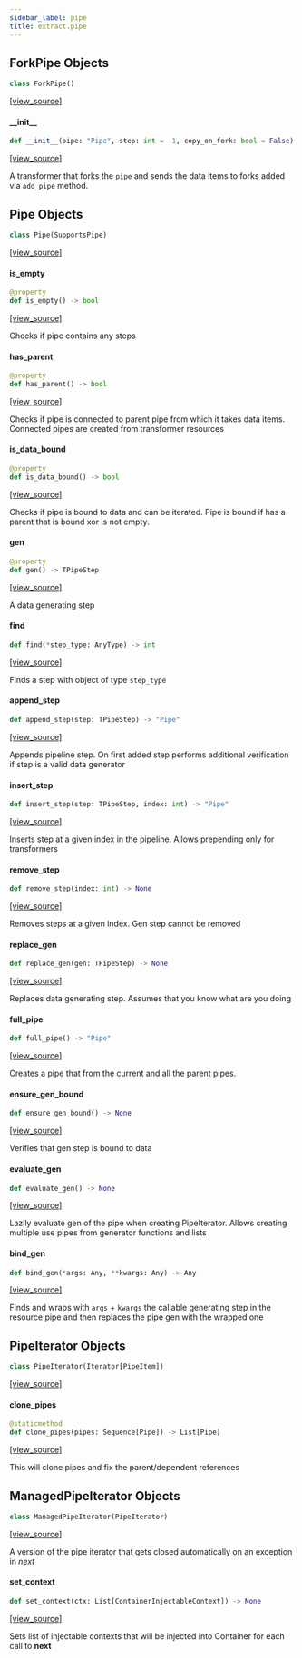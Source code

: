 ```yaml
---
sidebar_label: pipe
title: extract.pipe
---
```


## ForkPipe Objects

```python
class ForkPipe()
```

[[view_source]](https://github.com/dlt-hub/dlt/blob/30d0f64fb2cdbacc2e88fdb304371650f417e1f0/dlt/extract/pipe.py#L71)

#### \_\_init\_\_

```python
def __init__(pipe: "Pipe", step: int = -1, copy_on_fork: bool = False) -> None
```

[[view_source]](https://github.com/dlt-hub/dlt/blob/30d0f64fb2cdbacc2e88fdb304371650f417e1f0/dlt/extract/pipe.py#L72)

A transformer that forks the `pipe` and sends the data items to forks added via `add_pipe` method.

## Pipe Objects

```python
class Pipe(SupportsPipe)
```

[[view_source]](https://github.com/dlt-hub/dlt/blob/30d0f64fb2cdbacc2e88fdb304371650f417e1f0/dlt/extract/pipe.py#L97)

#### is\_empty

```python
@property
def is_empty() -> bool
```

[[view_source]](https://github.com/dlt-hub/dlt/blob/30d0f64fb2cdbacc2e88fdb304371650f417e1f0/dlt/extract/pipe.py#L114)

Checks if pipe contains any steps

#### has\_parent

```python
@property
def has_parent() -> bool
```

[[view_source]](https://github.com/dlt-hub/dlt/blob/30d0f64fb2cdbacc2e88fdb304371650f417e1f0/dlt/extract/pipe.py#L119)

Checks if pipe is connected to parent pipe from which it takes data items. Connected pipes are created from transformer resources

#### is\_data\_bound

```python
@property
def is_data_bound() -> bool
```

[[view_source]](https://github.com/dlt-hub/dlt/blob/30d0f64fb2cdbacc2e88fdb304371650f417e1f0/dlt/extract/pipe.py#L124)

Checks if pipe is bound to data and can be iterated. Pipe is bound if has a parent that is bound xor is not empty.

#### gen

```python
@property
def gen() -> TPipeStep
```

[[view_source]](https://github.com/dlt-hub/dlt/blob/30d0f64fb2cdbacc2e88fdb304371650f417e1f0/dlt/extract/pipe.py#L132)

A data generating step

#### find

```python
def find(*step_type: AnyType) -> int
```

[[view_source]](https://github.com/dlt-hub/dlt/blob/30d0f64fb2cdbacc2e88fdb304371650f417e1f0/dlt/extract/pipe.py#L144)

Finds a step with object of type `step_type`

#### append\_step

```python
def append_step(step: TPipeStep) -> "Pipe"
```

[[view_source]](https://github.com/dlt-hub/dlt/blob/30d0f64fb2cdbacc2e88fdb304371650f417e1f0/dlt/extract/pipe.py#L166)

Appends pipeline step. On first added step performs additional verification if step is a valid data generator

#### insert\_step

```python
def insert_step(step: TPipeStep, index: int) -> "Pipe"
```

[[view_source]](https://github.com/dlt-hub/dlt/blob/30d0f64fb2cdbacc2e88fdb304371650f417e1f0/dlt/extract/pipe.py#L177)

Inserts step at a given index in the pipeline. Allows prepending only for transformers

#### remove\_step

```python
def remove_step(index: int) -> None
```

[[view_source]](https://github.com/dlt-hub/dlt/blob/30d0f64fb2cdbacc2e88fdb304371650f417e1f0/dlt/extract/pipe.py#L193)

Removes steps at a given index. Gen step cannot be removed

#### replace\_gen

```python
def replace_gen(gen: TPipeStep) -> None
```

[[view_source]](https://github.com/dlt-hub/dlt/blob/30d0f64fb2cdbacc2e88fdb304371650f417e1f0/dlt/extract/pipe.py#L201)

Replaces data generating step. Assumes that you know what are you doing

#### full\_pipe

```python
def full_pipe() -> "Pipe"
```

[[view_source]](https://github.com/dlt-hub/dlt/blob/30d0f64fb2cdbacc2e88fdb304371650f417e1f0/dlt/extract/pipe.py#L206)

Creates a pipe that from the current and all the parent pipes.

#### ensure\_gen\_bound

```python
def ensure_gen_bound() -> None
```

[[view_source]](https://github.com/dlt-hub/dlt/blob/30d0f64fb2cdbacc2e88fdb304371650f417e1f0/dlt/extract/pipe.py#L226)

Verifies that gen step is bound to data

#### evaluate\_gen

```python
def evaluate_gen() -> None
```

[[view_source]](https://github.com/dlt-hub/dlt/blob/30d0f64fb2cdbacc2e88fdb304371650f417e1f0/dlt/extract/pipe.py#L239)

Lazily evaluate gen of the pipe when creating PipeIterator. Allows creating multiple use pipes from generator functions and lists

#### bind\_gen

```python
def bind_gen(*args: Any, **kwargs: Any) -> Any
```

[[view_source]](https://github.com/dlt-hub/dlt/blob/30d0f64fb2cdbacc2e88fdb304371650f417e1f0/dlt/extract/pipe.py#L265)

Finds and wraps with `args` + `kwargs` the callable generating step in the resource pipe and then replaces the pipe gen with the wrapped one

## PipeIterator Objects

```python
class PipeIterator(Iterator[PipeItem])
```

[[view_source]](https://github.com/dlt-hub/dlt/blob/30d0f64fb2cdbacc2e88fdb304371650f417e1f0/dlt/extract/pipe.py#L421)

#### clone\_pipes

```python
@staticmethod
def clone_pipes(pipes: Sequence[Pipe]) -> List[Pipe]
```

[[view_source]](https://github.com/dlt-hub/dlt/blob/30d0f64fb2cdbacc2e88fdb304371650f417e1f0/dlt/extract/pipe.py#L771)

This will clone pipes and fix the parent/dependent references

## ManagedPipeIterator Objects

```python
class ManagedPipeIterator(PipeIterator)
```

[[view_source]](https://github.com/dlt-hub/dlt/blob/30d0f64fb2cdbacc2e88fdb304371650f417e1f0/dlt/extract/pipe.py#L796)

A version of the pipe iterator that gets closed automatically on an exception in _next_

#### set\_context

```python
def set_context(ctx: List[ContainerInjectableContext]) -> None
```

[[view_source]](https://github.com/dlt-hub/dlt/blob/30d0f64fb2cdbacc2e88fdb304371650f417e1f0/dlt/extract/pipe.py#L801)

Sets list of injectable contexts that will be injected into Container for each call to __next__

